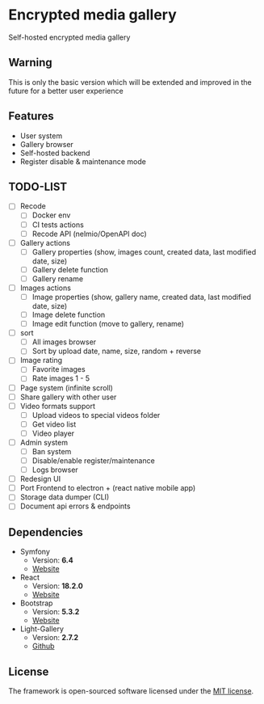 # Encrypted media gallery
Self-hosted encrypted media gallery

## Warning
This is only the basic version which will be extended and improved in the future for a better user experience

## Features
- User system
- Gallery browser
- Self-hosted backend
- Register disable & maintenance mode

## TODO-LIST
- [ ] Recode
   - [ ] Docker env
   - [ ] CI tests actions
   - [ ] Recode API (nelmio/OpenAPI doc) 
- [ ] Gallery actions
   - [ ] Gallery properties (show, images count, created data, last modified date, size)
   - [ ] Gallery delete function
   - [ ] Gallery rename
- [ ] Images actions
   - [ ] Image properties (show, gallery name, created data, last modified date, size)
   - [ ] Image delete function
   - [ ] Image edit function (move to gallery, rename)
- [ ] sort
   - [ ] All images browser
   - [ ] Sort by upload date, name, size, random + reverse
- [ ] Image rating
   - [ ] Favorite images
   - [ ] Rate images 1 - 5
- [ ] Page system (infinite scroll)
- [ ] Share gallery with other user
- [ ] Video formats support
   - [ ] Upload videos to special videos folder
   - [ ] Get video list
   - [ ] Video player
- [ ] Admin system
   - [ ] Ban system
   - [ ] Disable/enable register/maintenance
   - [ ] Logs browser
- [ ] Redesign UI
- [ ] Port Frontend to electron + (react native mobile app)
- [ ] Storage data dumper (CLI)
- [ ] Document api errors & endpoints

## Dependencies 
* Symfony
   * Version: **6.4**
   * [Website](https://symfony.com/)   
* React
   * Version: **18.2.0**
   * [Website](https://react.dev/)   
* Bootstrap
   * Version: **5.3.2**
   * [Website](https://getbootstrap.com/)
* Light-Gallery
   * Version: **2.7.2**
   * [Github](https://github.com/sachinchoolur/lightGallery)

## License
The framework is open-sourced software licensed under the [MIT license](https://opensource.org/licenses/MIT).

